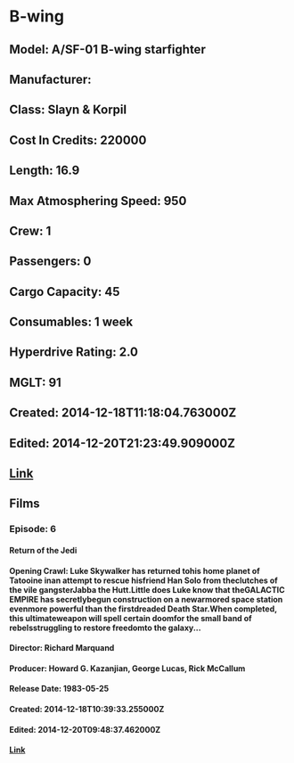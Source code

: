 # B-wing
## Model: A/SF-01 B-wing starfighter
## Manufacturer: 
## Class: Slayn & Korpil
## Cost In Credits: 220000
## Length: 16.9
## Max Atmosphering Speed: 950
## Crew: 1
## Passengers: 0
## Cargo Capacity: 45
## Consumables: 1 week
## Hyperdrive Rating: 2.0
## MGLT: 91
## Created: 2014-12-18T11:18:04.763000Z
## Edited: 2014-12-20T21:23:49.909000Z
## [Link](https://swapi.dev/api/starships/29/)
## Films
### Episode: 6
#### Return of the Jedi
#### Opening Crawl: Luke Skywalker has returned tohis home planet of Tatooine inan attempt to rescue hisfriend Han Solo from theclutches of the vile gangsterJabba the Hutt.Little does Luke know that theGALACTIC EMPIRE has secretlybegun construction on a newarmored space station evenmore powerful than the firstdreaded Death Star.When completed, this ultimateweapon will spell certain doomfor the small band of rebelsstruggling to restore freedomto the galaxy...
#### Director: Richard Marquand
#### Producer: Howard G. Kazanjian, George Lucas, Rick McCallum
#### Release Date: 1983-05-25
#### Created: 2014-12-18T10:39:33.255000Z
#### Edited: 2014-12-20T09:48:37.462000Z
#### [Link](https://swapi.dev/api/films/3/)